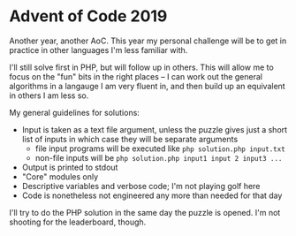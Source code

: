 # Advent of Code 2019

Another year, another AoC. This year my personal challenge will be to get in practice in other languages I'm less familiar with.

I'll still solve first in PHP, but will follow up in others. This will allow me to focus on the "fun" bits in the right places – I can work out the general algorithms in a langauge I am very fluent in, and then build up an equivalent in others I am less so.

My general guidelines for solutions:
- Input is taken as a text file argument, unless the puzzle gives just a short list of inputs in which case they will be separate arguments
  - file input programs will be executed like `php solution.php input.txt`
  - non-file inputs will be `php solution.php input1 input 2 input3 ...`
- Output is printed to stdout
- "Core" modules only
- Descriptive variables and verbose code; I'm not playing golf here
- Code is nonetheless not engineered any more than needed for that day

I'll try to do the PHP solution in the same day the puzzle is opened. I'm not shooting for the leaderboard, though.
